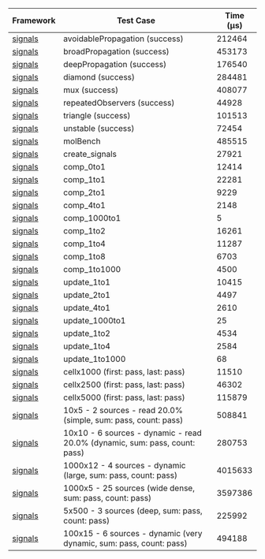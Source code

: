 | Framework | Test Case | Time (μs) |
| --- | --- | --- |
| [signals](https://github.com/rodydavis/signals.dart) | avoidablePropagation (success) | 212464 |
| [signals](https://github.com/rodydavis/signals.dart) | broadPropagation (success) | 453173 |
| [signals](https://github.com/rodydavis/signals.dart) | deepPropagation (success) | 176540 |
| [signals](https://github.com/rodydavis/signals.dart) | diamond (success) | 284481 |
| [signals](https://github.com/rodydavis/signals.dart) | mux (success) | 408077 |
| [signals](https://github.com/rodydavis/signals.dart) | repeatedObservers (success) | 44928 |
| [signals](https://github.com/rodydavis/signals.dart) | triangle (success) | 101513 |
| [signals](https://github.com/rodydavis/signals.dart) | unstable (success) | 72454 |
| [signals](https://github.com/rodydavis/signals.dart) | molBench | 485515 |
| [signals](https://github.com/rodydavis/signals.dart) | create_signals | 27921 |
| [signals](https://github.com/rodydavis/signals.dart) | comp_0to1 | 12414 |
| [signals](https://github.com/rodydavis/signals.dart) | comp_1to1 | 22281 |
| [signals](https://github.com/rodydavis/signals.dart) | comp_2to1 | 9229 |
| [signals](https://github.com/rodydavis/signals.dart) | comp_4to1 | 2148 |
| [signals](https://github.com/rodydavis/signals.dart) | comp_1000to1 | 5 |
| [signals](https://github.com/rodydavis/signals.dart) | comp_1to2 | 16261 |
| [signals](https://github.com/rodydavis/signals.dart) | comp_1to4 | 11287 |
| [signals](https://github.com/rodydavis/signals.dart) | comp_1to8 | 6703 |
| [signals](https://github.com/rodydavis/signals.dart) | comp_1to1000 | 4500 |
| [signals](https://github.com/rodydavis/signals.dart) | update_1to1 | 10415 |
| [signals](https://github.com/rodydavis/signals.dart) | update_2to1 | 4497 |
| [signals](https://github.com/rodydavis/signals.dart) | update_4to1 | 2610 |
| [signals](https://github.com/rodydavis/signals.dart) | update_1000to1 | 25 |
| [signals](https://github.com/rodydavis/signals.dart) | update_1to2 | 4534 |
| [signals](https://github.com/rodydavis/signals.dart) | update_1to4 | 2584 |
| [signals](https://github.com/rodydavis/signals.dart) | update_1to1000 | 68 |
| [signals](https://github.com/rodydavis/signals.dart) | cellx1000 (first: pass, last: pass) | 11510 |
| [signals](https://github.com/rodydavis/signals.dart) | cellx2500 (first: pass, last: pass) | 46302 |
| [signals](https://github.com/rodydavis/signals.dart) | cellx5000 (first: pass, last: pass) | 115879 |
| [signals](https://github.com/rodydavis/signals.dart) | 10x5 - 2 sources - read 20.0% (simple, sum: pass, count: pass) | 508841 |
| [signals](https://github.com/rodydavis/signals.dart) | 10x10 - 6 sources - dynamic - read 20.0% (dynamic, sum: pass, count: pass) | 280753 |
| [signals](https://github.com/rodydavis/signals.dart) | 1000x12 - 4 sources - dynamic (large, sum: pass, count: pass) | 4015633 |
| [signals](https://github.com/rodydavis/signals.dart) | 1000x5 - 25 sources (wide dense, sum: pass, count: pass) | 3597386 |
| [signals](https://github.com/rodydavis/signals.dart) | 5x500 - 3 sources (deep, sum: pass, count: pass) | 225992 |
| [signals](https://github.com/rodydavis/signals.dart) | 100x15 - 6 sources - dynamic (very dynamic, sum: pass, count: pass) | 494188 |
